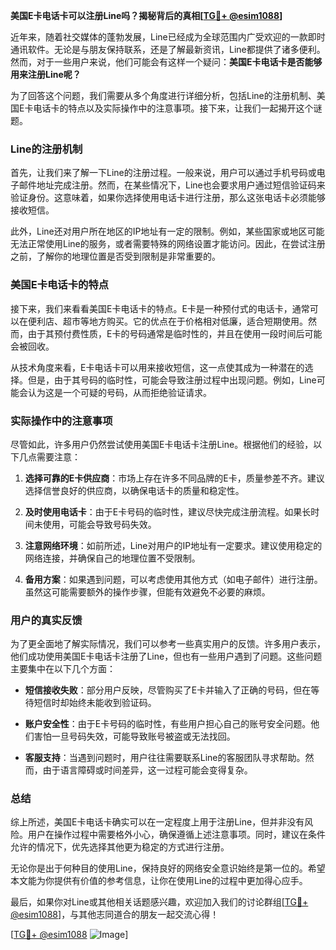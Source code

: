 **美国E卡电话卡可以注册Line吗？揭秘背后的真相[[TG💪+ @esim1088](https://t.me/s/esim1088)]**

近年来，随着社交媒体的蓬勃发展，Line已经成为全球范围内广受欢迎的一款即时通讯软件。无论是与朋友保持联系，还是了解最新资讯，Line都提供了诸多便利。然而，对于一些用户来说，他们可能会有这样一个疑问：**美国E卡电话卡是否能够用来注册Line呢？**

为了回答这个问题，我们需要从多个角度进行详细分析，包括Line的注册机制、美国E卡电话卡的特点以及实际操作中的注意事项。接下来，让我们一起揭开这个谜题。

### Line的注册机制

首先，让我们来了解一下Line的注册过程。一般来说，用户可以通过手机号码或电子邮件地址完成注册。然而，在某些情况下，Line也会要求用户通过短信验证码来验证身份。这意味着，如果你选择使用电话卡进行注册，那么这张电话卡必须能够接收短信。

此外，Line还对用户所在地区的IP地址有一定的限制。例如，某些国家或地区可能无法正常使用Line的服务，或者需要特殊的网络设置才能访问。因此，在尝试注册之前，了解你的地理位置是否受到限制是非常重要的。

### 美国E卡电话卡的特点

接下来，我们来看看美国E卡电话卡的特点。E卡是一种预付式的电话卡，通常可以在便利店、超市等地方购买。它的优点在于价格相对低廉，适合短期使用。然而，由于其预付费性质，E卡的号码通常是临时性的，并且在使用一段时间后可能会被回收。

从技术角度来看，E卡电话卡可以用来接收短信，这一点使其成为一种潜在的选择。但是，由于其号码的临时性，可能会导致注册过程中出现问题。例如，Line可能会认为这是一个可疑的号码，从而拒绝验证请求。

### 实际操作中的注意事项

尽管如此，许多用户仍然尝试使用美国E卡电话卡注册Line。根据他们的经验，以下几点需要注意：

1. **选择可靠的E卡供应商**：市场上存在许多不同品牌的E卡，质量参差不齐。建议选择信誉良好的供应商，以确保电话卡的质量和稳定性。
   
2. **及时使用电话卡**：由于E卡号码的临时性，建议尽快完成注册流程。如果长时间未使用，可能会导致号码失效。

3. **注意网络环境**：如前所述，Line对用户的IP地址有一定要求。建议使用稳定的网络连接，并确保自己的地理位置不受限制。

4. **备用方案**：如果遇到问题，可以考虑使用其他方式（如电子邮件）进行注册。虽然这可能需要额外的操作步骤，但能有效避免不必要的麻烦。

### 用户的真实反馈

为了更全面地了解实际情况，我们可以参考一些真实用户的反馈。许多用户表示，他们成功使用美国E卡电话卡注册了Line，但也有一些用户遇到了问题。这些问题主要集中在以下几个方面：

- **短信接收失败**：部分用户反映，尽管购买了E卡并输入了正确的号码，但在等待短信时却始终未能收到验证码。
  
- **账户安全性**：由于E卡号码的临时性，有些用户担心自己的账号安全问题。他们害怕一旦号码失效，可能导致账号被盗或无法找回。

- **客服支持**：当遇到问题时，用户往往需要联系Line的客服团队寻求帮助。然而，由于语言障碍或时间差异，这一过程可能会变得复杂。

### 总结

综上所述，美国E卡电话卡确实可以在一定程度上用于注册Line，但并非没有风险。用户在操作过程中需要格外小心，确保遵循上述注意事项。同时，建议在条件允许的情况下，优先选择其他更为稳定的方式进行注册。

无论你是出于何种目的使用Line，保持良好的网络安全意识始终是第一位的。希望本文能为你提供有价值的参考信息，让你在使用Line的过程中更加得心应手。

最后，如果你对Line或其他相关话题感兴趣，欢迎加入我们的讨论群组[[TG💪+ @esim1088](https://t.me/s/esim1088)]，与其他志同道合的朋友一起交流心得！

[[TG💪+ @esim1088](https://t.me/s/esim1088) ![Image](https://i.postimg.cc/4NQfJmqS/Snipaste-2025-05-13-00-14-12.png)]